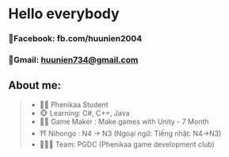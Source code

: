 # Hello everybody
 ### 📖Facebook: fb.com/huunien2004
 ### 📨Gmail: huunien734@gmail.com
## About me:
>- 👨‍🎓 Phenikaa Student
>- 🐵 Learning: C#, C++, Java
>- 👨‍💻 Game Maker : Make games with Unity - 7 Month
>- ⛩️ Nihongo : N4 -> N3 (Ngoại ngữ: Tiếng nhật: N4->N3)
>- 🧑‍🤝‍🧑 Team: PGDC (Phenikaa game development club)
